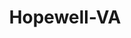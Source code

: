 ---
title: Hopewell-VA
slug: hopewell-va
f_state:
- cms/state/virginia.md
f_locations:
- cms/payday-loan/advance-america-2474.md
- cms/payday-loan/approved-cash-advance-4754.md
- cms/payday-loan/cash-advance-center-6521.md
- cms/payday-loan/checks-cashed-14533.md
- cms/payday-loan/checks-cashed-14554.md
- cms/payday-loan/crusader-cash-advance-15538.md
- cms/payday-loan/express-cash-of-virginia-16920.md
- cms/payday-loan/quik-cash-25468.md
updated-on: '2024-05-30T13:41:28.615Z'
created-on: '2024-05-30T13:41:28.615Z'
published-on: '2024-05-30T13:54:32.469Z'
f_city: Hopewell
layout: '[city].html'
tags: city
---